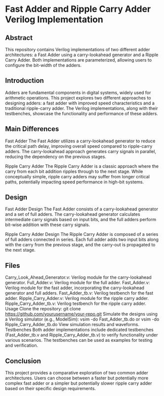 # Fast Adder and Ripple Carry Adder Verilog Implementation
## Abstract
This repository contains Verilog implementations of two different adder architectures: a Fast Adder using a carry-lookahead generator and a Ripple Carry Adder. Both implementations are parameterized, allowing users to configure the bit-width of the adders.

## Introduction
Adders are fundamental components in digital systems, widely used for arithmetic operations. This project explores two different approaches to designing adders: a fast adder with improved speed characteristics and a traditional ripple-carry adder. The Verilog implementations, along with their testbenches, showcase the functionality and performance of these adders.

## Main Differences
Fast Adder
The Fast Adder utilizes a carry-lookahead generator to reduce the critical path delay, improving overall speed compared to ripple-carry adders. The carry-lookahead approach generates carry signals in parallel, reducing the dependency on the previous stages.

Ripple Carry Adder
The Ripple Carry Adder is a classic approach where the carry from each bit addition ripples through to the next stage. While conceptually simple, ripple carry adders may suffer from longer critical paths, potentially impacting speed performance in high-bit systems.

## Design
Fast Adder Design
The Fast Adder consists of a carry-lookahead generator and a set of full adders. The carry-lookahead generator calculates intermediate carry signals based on input bits, and the full adders perform bit-wise addition with these carry signals.

Ripple Carry Adder Design
The Ripple Carry Adder is composed of a series of full adders connected in series. Each full adder adds two input bits along with the carry from the previous stage, and the carry-out is propagated to the next stage.

## Files
Carry_Look_Ahead_Generator.v: Verilog module for the carry-lookahead generator.
Full_Adder.v: Verilog module for the full adder.
Fast_Adder.v: Verilog module for the fast adder, incorporating the carry-lookahead generator and full adders.
Fast_Adder_tb.v: Verilog testbench for the fast adder.
Ripple_Carry_Adder.v: Verilog module for the ripple carry adder.
Ripple_Carry_Adder_tb.v: Verilog testbench for the ripple carry adder.
Usage
Clone the repository: git clone https://github.com/yourusername/your-repo.git
Simulate the designs using a Verilog simulator (e.g., ModelSim): vsim -do Fast_Adder_tb.do or vsim -do Ripple_Carry_Adder_tb.do
View simulation results and waveforms.
Testbenches
Both adder implementations include dedicated testbenches (Fast_Adder_tb.v and Ripple_Carry_Adder_tb.v) to verify functionality under various scenarios. The testbenches can be used as examples for testing and verification.

## Conclusion
This project provides a comparative exploration of two common adder architectures. Users can choose between a faster but potentially more complex fast adder or a simpler but potentially slower ripple carry adder based on their specific design requirements.
